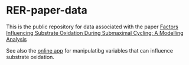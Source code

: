 # RER-paper-data

This is the public repository for data associated with the paper [Factors Influencing Substrate Oxidation During Submaximal Cycling: A Modelling Analysis](https://link.springer.com/article/10.1007/s40279-022-01727-7)

See also the [online app](https://rothschild.shinyapps.io/RER_dashboard/) for manipulatibg variables that can influence substrate oxidation. 

